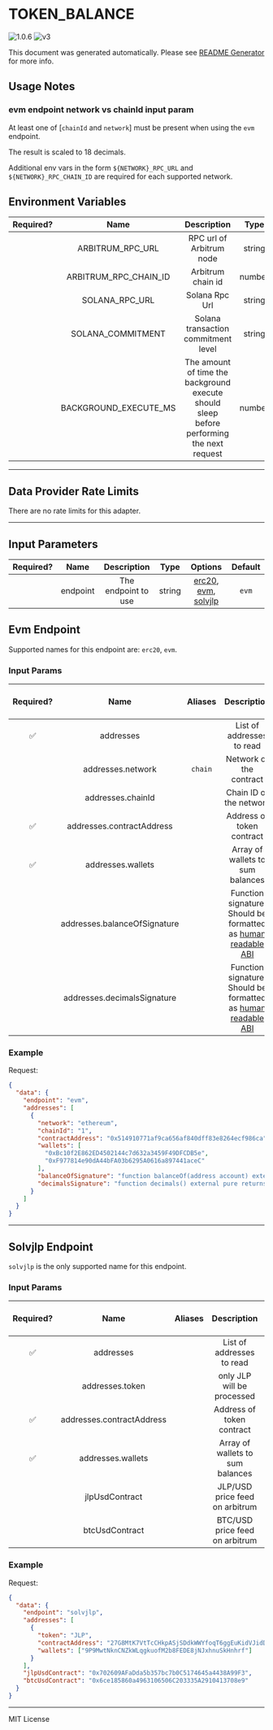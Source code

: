 # TOKEN_BALANCE

![1.0.6](https://img.shields.io/github/package-json/v/smartcontractkit/external-adapters-js?filename=packages/sources/token-balance/package.json) ![v3](https://img.shields.io/badge/framework%20version-v3-blueviolet)

This document was generated automatically. Please see [README Generator](../../scripts#readme-generator) for more info.

## Usage Notes

### evm endpoint network vs chainId input param

At least one of [`chainId` and `network`] must be present when using the `evm` endpoint.

The result is scaled to 18 decimals.

Additional env vars in the form `${NETWORK}_RPC_URL` and `${NETWORK}_RPC_CHAIN_ID` are required for each supported network.

## Environment Variables

| Required? |         Name          |                                        Description                                        |  Type  | Options |   Default   |
| :-------: | :-------------------: | :---------------------------------------------------------------------------------------: | :----: | :-----: | :---------: |
|           |   ARBITRUM_RPC_URL    |                                 RPC url of Arbitrum node                                  | string |         |     ``      |
|           | ARBITRUM_RPC_CHAIN_ID |                                     Arbitrum chain id                                     | number |         |   `42161`   |
|           |    SOLANA_RPC_URL     |                                      Solana Rpc Url                                       | string |         |     ``      |
|           |   SOLANA_COMMITMENT   |                            Solana transaction commitment level                            | string |         | `finalized` |
|           | BACKGROUND_EXECUTE_MS | The amount of time the background execute should sleep before performing the next request | number |         |   `10000`   |

---

## Data Provider Rate Limits

There are no rate limits for this adapter.

---

## Input Parameters

| Required? |   Name   |     Description     |  Type  |                                  Options                                   | Default |
| :-------: | :------: | :-----------------: | :----: | :------------------------------------------------------------------------: | :-----: |
|           | endpoint | The endpoint to use | string | [erc20](#evm-endpoint), [evm](#evm-endpoint), [solvjlp](#solvjlp-endpoint) |  `evm`  |

## Evm Endpoint

Supported names for this endpoint are: `erc20`, `evm`.

### Input Params

| Required? |             Name             | Aliases |                                                                         Description                                                                         |   Type   | Options |                                Default                                | Depends On | Not Valid With |
| :-------: | :--------------------------: | :-----: | :---------------------------------------------------------------------------------------------------------------------------------------------------------: | :------: | :-----: | :-------------------------------------------------------------------: | :--------: | :------------: |
|    ✅     |          addresses           |         |                                                                  List of addresses to read                                                                  | object[] |         |                                                                       |            |                |
|           |      addresses.network       | `chain` |                                                                   Network of the contract                                                                   |  string  |         |                                                                       |            |                |
|           |      addresses.chainId       |         |                                                                   Chain ID of the network                                                                   |  string  |         |                                                                       |            |                |
|    ✅     |  addresses.contractAddress   |         |                                                                  Address of token contract                                                                  |  string  |         |                                                                       |            |                |
|    ✅     |      addresses.wallets       |         |                                                              Array of wallets to sum balances                                                               | string[] |         |                                                                       |            |                |
|           | addresses.balanceOfSignature |         | Function signature. Should be formatted as [human readable ABI](https://docs.ethers.io/v5/single-page/#/v5/getting-started/-%23-getting-started--contracts) |  string  |         | `function balanceOf(address account) external view returns (uint256)` |            |                |
|           | addresses.decimalsSignature  |         | Function signature. Should be formatted as [human readable ABI](https://docs.ethers.io/v5/single-page/#/v5/getting-started/-%23-getting-started--contracts) |  string  |         |          `function decimals() external pure returns (uint8)`          |            |                |

### Example

Request:

```json
{
  "data": {
    "endpoint": "evm",
    "addresses": [
      {
        "network": "ethereum",
        "chainId": "1",
        "contractAddress": "0x514910771af9ca656af840dff83e8264ecf986ca",
        "wallets": [
          "0xBc10f2E862ED4502144c7d632a3459F49DFCDB5e",
          "0xF977814e90dA44bFA03b6295A0616a897441aceC"
        ],
        "balanceOfSignature": "function balanceOf(address account) external view returns (uint256)",
        "decimalsSignature": "function decimals() external pure returns (uint8)"
      }
    ]
  }
}
```

---

## Solvjlp Endpoint

`solvjlp` is the only supported name for this endpoint.

### Input Params

| Required? |           Name            | Aliases |           Description            |   Type   | Options |                   Default                    | Depends On | Not Valid With |
| :-------: | :-----------------------: | :-----: | :------------------------------: | :------: | :-----: | :------------------------------------------: | :--------: | :------------: |
|    ✅     |         addresses         |         |    List of addresses to read     | object[] |         |                                              |            |                |
|           |      addresses.token      |         |    only JLP will be processed    |  string  |         |                                              |            |                |
|    ✅     | addresses.contractAddress |         |    Address of token contract     |  string  |         |                                              |            |                |
|    ✅     |     addresses.wallets     |         | Array of wallets to sum balances | string[] |         |                                              |            |                |
|           |      jlpUsdContract       |         |  JLP/USD price feed on arbitrum  |  string  |         | `0x702609AFaDda5b357bc7b0C5174645a4438A99F3` |            |                |
|           |      btcUsdContract       |         |  BTC/USD price feed on arbitrum  |  string  |         | `0x6ce185860a4963106506C203335A2910413708e9` |            |                |

### Example

Request:

```json
{
  "data": {
    "endpoint": "solvjlp",
    "addresses": [
      {
        "token": "JLP",
        "contractAddress": "27G8MtK7VtTcCHkpASjSDdkWWYfoqT6ggEuKidVJidD4",
        "wallets": ["9P9MwtNknCNZkWLqgkuofM2b8FEDE8jNJxhnuSkHnhrf"]
      }
    ],
    "jlpUsdContract": "0x702609AFaDda5b357bc7b0C5174645a4438A99F3",
    "btcUsdContract": "0x6ce185860a4963106506C203335A2910413708e9"
  }
}
```

---

MIT License
